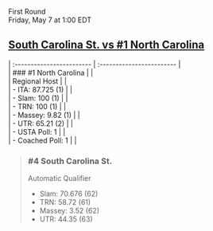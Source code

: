 First Round  
Friday, May 7 at 1:00 EDT
## [South Carolina St. vs #1 North Carolina](https://www.ncaa.com/game/5833647) 

| :------------------------ | :------------------------ |  
| ### #1 North Carolina     | |  
| Regional Host             | |  
| - ITA: 87.725 (1)         | |  
| - Slam: 100 (1)           | |  
| - TRN: 100 (1)            | |  
| - Massey: 9.82 (1)        | |  
| - UTR: 65.21 (2)          | |  
| - USTA Poll: 1            | |  
| - Coached Poll: 1         | |  

> ### #4 South Carolina St.  
> Automatic Qualifier  
> - Slam: 70.676 (62)  
> - TRN: 58.72 (61)  
> - Massey: 3.52 (62)  
> - UTR: 44.35 (63)  